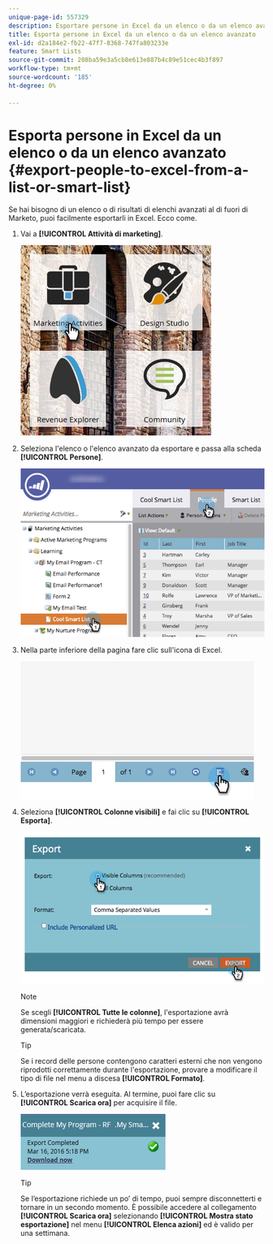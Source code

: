 ```yaml
---
unique-page-id: 557329
description: Esportare persone in Excel da un elenco o da un elenco avanzato - Documentazione di Marketo - Documentazione del prodotto
title: Esporta persone in Excel da un elenco o da un elenco avanzato
exl-id: d2a184e2-fb22-47f7-8368-747fa803233e
feature: Smart Lists
source-git-commit: 208ba59e3a5cb8e613e887b4c89e51cec4b3f897
workflow-type: tm+mt
source-wordcount: '185'
ht-degree: 0%

---
```


# Esporta persone in Excel da un elenco o da un elenco avanzato {#export-people-to-excel-from-a-list-or-smart-list}

Se hai bisogno di un elenco o di risultati di elenchi avanzati al di fuori di Marketo, puoi facilmente esportarli in Excel. Ecco come.

1. Vai a **[!UICONTROL Attività di marketing]**.

   ![](assets/ma.png)

1. Seleziona l&#39;elenco o l&#39;elenco avanzato da esportare e passa alla scheda **[!UICONTROL Persone]**.

   ![](assets/smartlistpeopletab-hands.png)

1. Nella parte inferiore della pagina fare clic sull&#39;icona di Excel.

   ![](assets/exportpeople.png)

1. Seleziona **[!UICONTROL Colonne visibili]** e fai clic su **[!UICONTROL Esporta]**.

   ![](assets/image2014-9-11-14-3a1-3a37.png)

   >[!NOTE]
   >
   >Se scegli **[!UICONTROL Tutte le colonne]**, l&#39;esportazione avrà dimensioni maggiori e richiederà più tempo per essere generata/scaricata.

   >[!TIP]
   >
   >Se i record delle persone contengono caratteri esterni che non vengono riprodotti correttamente durante l&#39;esportazione, provare a modificare il tipo di file nel menu a discesa **[!UICONTROL Formato]**.

1. L’esportazione verrà eseguita. Al termine, puoi fare clic su **[!UICONTROL Scarica ora]** per acquisire il file.

   ![](assets/popup.png)

   >[!TIP]
   >
   >Se l’esportazione richiede un po’ di tempo, puoi sempre disconnetterti e tornare in un secondo momento. È possibile accedere al collegamento **[!UICONTROL Scarica ora]** selezionando **[!UICONTROL Mostra stato esportazione]** nel menu **[!UICONTROL Elenca azioni]** ed è valido per una settimana.
